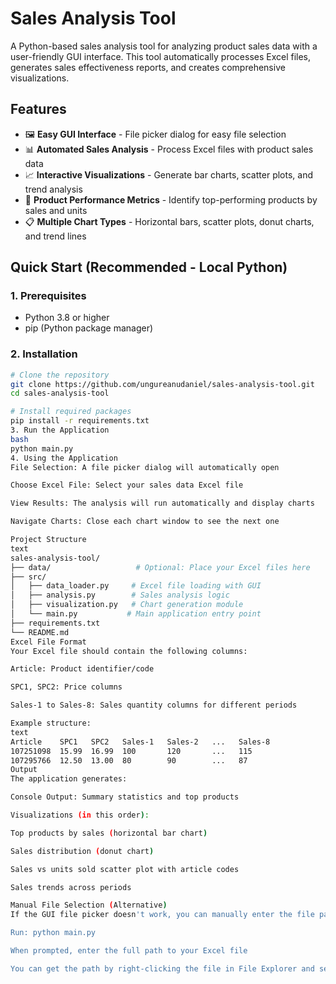 # Sales Analysis Tool

A Python-based sales analysis tool for analyzing product sales data with a user-friendly GUI interface. This tool automatically processes Excel files, generates sales effectiveness reports, and creates comprehensive visualizations.

## Features

- 🖼️ **Easy GUI Interface** - File picker dialog for easy file selection
- 📊 **Automated Sales Analysis** - Process Excel files with product sales data
- 📈 **Interactive Visualizations** - Generate bar charts, scatter plots, and trend analysis
- 🎯 **Product Performance Metrics** - Identify top-performing products by sales and units
- 📋 **Multiple Chart Types** - Horizontal bars, scatter plots, donut charts, and trend lines

## Quick Start (Recommended - Local Python)

### 1. Prerequisites
- Python 3.8 or higher
- pip (Python package manager)

### 2. Installation
```bash
# Clone the repository
git clone https://github.com/ungureanudaniel/sales-analysis-tool.git
cd sales-analysis-tool

# Install required packages
pip install -r requirements.txt
3. Run the Application
bash
python main.py
4. Using the Application
File Selection: A file picker dialog will automatically open

Choose Excel File: Select your sales data Excel file

View Results: The analysis will run automatically and display charts

Navigate Charts: Close each chart window to see the next one

Project Structure
text
sales-analysis-tool/
├── data/                   # Optional: Place your Excel files here
├── src/
│   ├── data_loader.py     # Excel file loading with GUI
│   ├── analysis.py        # Sales analysis logic
│   ├── visualization.py   # Chart generation module
│   └── main.py           # Main application entry point
├── requirements.txt
└── README.md
Excel File Format
Your Excel file should contain the following columns:

Article: Product identifier/code

SPC1, SPC2: Price columns

Sales-1 to Sales-8: Sales quantity columns for different periods

Example structure:
text
Article    SPC1   SPC2   Sales-1   Sales-2   ...   Sales-8
107251098  15.99  16.99  100       120       ...   115
107295766  12.50  13.00  80        90        ...   87
Output
The application generates:

Console Output: Summary statistics and top products

Visualizations (in this order):

Top products by sales (horizontal bar chart)

Sales distribution (donut chart)

Sales vs units sold scatter plot with article codes

Sales trends across periods

Manual File Selection (Alternative)
If the GUI file picker doesn't work, you can manually enter the file path:

Run: python main.py

When prompted, enter the full path to your Excel file

You can get the path by right-clicking the file in File Explorer and selecting "Copy as path"
